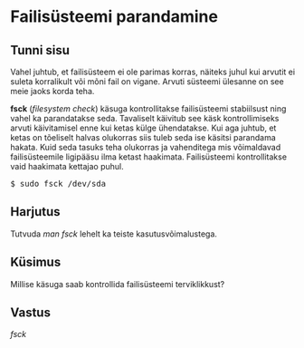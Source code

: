 ﻿# Failisüsteemi parandamine

## Tunni sisu

Vahel juhtub, et failisüsteem ei ole parimas korras, näiteks juhul kui arvutit ei suleta korralikult või mõni fail on vigane. Arvuti süsteemi ülesanne on see meie jaoks korda teha.

<b>fsck</b> (*filesystem check*) käsuga kontrollitakse failisüsteemi stabiilsust ning vahel ka parandatakse seda. Tavaliselt käivitub see käsk kontrollimiseks arvuti käivitamisel enne kui ketas külge ühendatakse. Kui aga juhtub, et ketas on tõeliselt halvas olukorras siis tuleb seda ise käsitsi parandama hakata. Kuid seda tasuks teha olukorras ja vahenditega mis võimaldavad failisüsteemile ligipääsu ilma ketast haakimata. Failisüsteemi kontrollitakse vaid haakimata kettajao puhul.

<pre>$ sudo fsck /dev/sda</pre>

## Harjutus

Tutvuda *man fsck* lehelt ka teiste kasutusvõimalustega.

## Küsimus

Millise käsuga saab kontrollida failisüsteemi terviklikkust?

## Vastus

*fsck*
